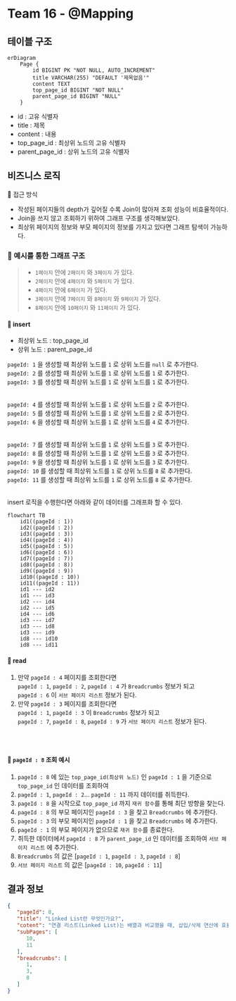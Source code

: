 # Team 16 - @Mapping

## 테이블 구조

```mermaid
erDiagram
    Page {
        id BIGINT PK "NOT NULL, AUTO_INCREMENT"
        title VARCHAR(255) "DEFAULT '제목없음'"
        content TEXT
        top_page_id BIGINT "NOT NULL"
        parent_page_id BIGINT "NULL"
    }
```

- id : 고유 식별자
- title : 제목
- content : 내용
- top_page_id : 최상위 노드의 고유 식별자
- parent_page_id : 상위 노드의 고유 식별자

## 비즈니스 로직

🤔 접근 방식

- 작성된 페이지들의 depth가 깊어질 수록 Join이 많아져 조회 성능이 비효율적이다.
- Join을 쓰지 않고 조회하기 위하여 그래프 구조를 생각해보았다.
- 최상위 페이지의 정보와 부모 페이지의 정보를 가지고 있다면 그래프 탐색이 가능하다.

### 🎯 예시를 통한 그래프 구조

> - `1페이지` 안에 `2페이지` 와 `3페이지` 가 있다.
> - `2페이지` 안에 `4페이지` 와 `5페이지` 가 있다.
> - `4페이지` 안에 `6페이지` 가 있다.
> - `3페이지` 안에 `7페이지` 와 `8페이지` 와 `9페이지` 가 있다.
> - `8페이지` 안에 `10페이지` 와 `11페이지` 가 있다.

#### 🚀 insert

- 최상위 노드 : top_page_id
- 상위 노드 : parent_page_id

`pageId: 1` 을 생성할 때 최상위 노드를 `1` 로 상위 노드를 `null` 로 추가한다.<br />
`pageId: 2` 를 생성할 때 최상위 노드를 `1` 로 상위 노드를 `1` 로 추가한다.<br />
`pageId: 3` 를 생성할 때 최상위 노드를 `1` 로 상위 노드를 `1` 로 추가한다.<br /><br />

`pageId: 4` 를 생성할 때 최상위 노드를 `1` 로 상위 노드를 `2` 로 추가한다.<br />
`pageId: 5` 를 생성할 때 최상위 노드를 `1` 로 상위 노드를 `2` 로 추가한다.<br />
`pageId: 6` 을 생성할 때 최상위 노드를 `1` 로 상위 노드를 `4` 로 추가한다.<br /><br />

`pageId: 7` 를 생성할 때 최상위 노드를 `1` 로 상위 노드를 `3` 로 추가한다.<br />
`pageId: 8` 를 생성할 때 최상위 노드를 `1` 로 상위 노드를 `3` 로 추가한다.<br />
`pageId: 9` 을 생성할 때 최상위 노드를 `1` 로 상위 노드를 `3` 로 추가한다.<br />
`pageId: 10` 를 생성할 때 최상위 노드를 `1` 로 상위 노드를 `8` 로 추가한다.<br />
`pageId: 11` 를 생성할 때 최상위 노드를 `1` 로 상위 노드를 `8` 로 추가한다.<br /><br />

insert 로직을 수행한다면 아래와 같이 데이터를 그래프화 할 수 있다.

```mermaid
flowchart TB
    id1((pageId : 1))
    id2((pageId : 2))
    id3((pageId : 3))
    id4((pageId : 4))
    id5((pageId : 5))
    id6((pageId : 6))
    id7((pageId : 7))
    id8((pageId : 8))
    id9((pageId : 9))
    id10((pageId : 10))
    id11((pageId : 11))
    id1 --- id2
    id1 --- id3
    id2 --- id4
    id2 --- id5
    id4 --- id6
    id3 --- id7
    id3 --- id8
    id3 --- id9
    id8 --- id10
    id8 --- id11
```

#### 🚀 read

1. 만약 `pageId : 4` 페이지를 조회한다면<br />
   `pageId : 1`, `pageId : 2`, `pageId : 4` 가 `Breadcrumbs` 정보가 되고<br />
   `pageId : 6` 이 `서브 페이지 리스트` 정보가 된다.
2. 만약 `pageId : 3` 페이지를 조회한다면<br />
   `pageId : 1`, `pageId : 3` 이 `Breadcrumbs` 정보가 되고<br />
   `pageId : 7`, `pageId : 8`, `pageId : 9` 가 `서브 페이지 리스트` 정보가 된다.

<br />
<br />

#### 🚀 `pageId : 8` 조회 예시

1. `pageId : 8` 에 있는 `top_page_id(최상위 노드)` 인 `pageId : 1` 을 기준으로 `top_page_id` 인 데이터를 조회하여
2. `pageId : 1`, `pageId : 2`... `pageId : 11` 까지 데이터를 취득한다.
3. `pageId : 8` 을 시작으로 `top_page_id` 까지 `재귀 함수`를 통해 최단 방향을 찾는다.
4. `pageId : 8` 의 부모 페이지인 `pageId : 3` 을 찾고 `Breadcrumbs` 에 추가한다.
5. `pageId : 3` 의 부모 페이지인 `pageId : 1` 을 찾고 `Breadcrumbs` 에 추가한다.
6. `pageId : 1` 의 부모 페이지가 없으므로 `재귀 함수`를 종료한다.
7. 취득한 데이터에서 `pageId : 8` 가 `parent_page_id` 인 데이터를 조회하여 `서브 페이지 리스트` 에 추가한다.
8. `Breadcrumbs` 의 값은 [`pageId : 1`, `pageId : 3`, `pageId : 8`]
9. `서브 페이지 리스트` 의 값은 [`pageId : 10`, `pageId : 11`]

## 결과 정보

```json
{
   "pageId": 8,
   "title": "Linked List란 무엇인가요?",
   "cotent": "연결 리스트(Linked List)는 배열과 비교했을 때, 삽입/삭제 연산에 효율적인 자료구조입니다.",
   "subPages": [
      10,
      11
   ],
   "breadcrumbs": [
      1,
      3,
      8
   ]
}
```
